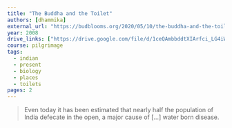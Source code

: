 ```yaml
---
title: "The Buddha and the Toilet"
authors: [dhammika]
external_url: "https://budblooms.org/2020/05/10/the-buddha-and-the-toilet/"
year: 2008
drive_links: ["https://drive.google.com/file/d/1ceQAmbbddtXIArfci_LG4iWmTvBVhc4-/view?usp=drivesdk"]
course: pilgrimage
tags:
  - indian
  - present
  - biology
  - places
  - toilets
pages: 2
---
```


> Even today it has been estimated that nearly half the population of India defecate in the open, a major cause of [...] water born disease.

